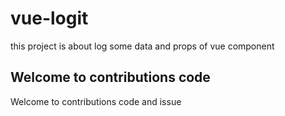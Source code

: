# vue-logit

this project is about log some data and props of vue component

## Welcome to contributions code

Welcome to contributions code and issue
